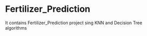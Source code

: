 # Fertilizer_Prediction
It contains Fertilizer_Prediction project sing KNN and Decision Tree algorithms
